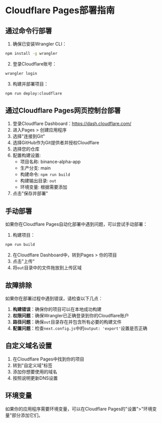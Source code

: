 # Cloudflare Pages部署指南

## 通过命令行部署

1. 确保已安装Wrangler CLI：
```bash
npm install -g wrangler
```

2. 登录Cloudflare账号：
```bash
wrangler login
```

3. 构建并部署项目：
```bash
npm run deploy:cloudflare
```

## 通过Cloudflare Pages网页控制台部署

1. 登录Cloudflare Dashboard：https://dash.cloudflare.com/
2. 进入Pages > 创建应用程序
3. 选择"连接到Git"
4. 选择GitHub作为Git提供者并授权Cloudflare
5. 选择您的仓库
6. 配置构建设置:
   - 项目名称: binance-alpha-app
   - 生产分支: main
   - 构建命令: `npm run build`
   - 构建输出目录: `out`
   - 环境变量: 根据需要添加
7. 点击"保存并部署"

## 手动部署

如果你在Cloudflare Pages自动化部署中遇到问题，可以尝试手动部署：

1. 构建项目：
```bash
npm run build
```

2. 在Cloudflare Dashboard中，转到Pages > 你的项目
3. 点击"上传"
4. 将`out`目录中的文件拖放到上传区域

## 故障排除

如果你在部署过程中遇到错误，请检查以下几点：

1. **构建错误**：确保你的项目可以在本地成功构建
2. **权限问题**：确保Wrangler已正确登录到你的Cloudflare账户
3. **路径问题**：确保`out`目录存在并包含所有必要的构建文件
4. **配置问题**：检查`next.config.js`中的`output: 'export'`设置是否正确

## 自定义域名设置

1. 在Cloudflare Pages中找到你的项目
2. 转到"自定义域"标签
3. 添加你想要使用的域名
4. 按照说明更新DNS设置

## 环境变量

如果你的应用程序需要环境变量，可以在Cloudflare Pages的"设置">"环境变量"部分添加它们。 
